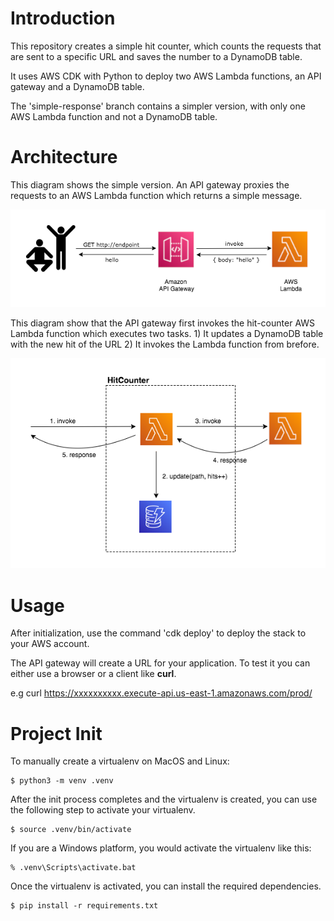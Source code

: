 # Introduction
This repository creates a simple hit counter, which counts the requests that are sent to a specific URL and saves the number to a DynamoDB table.

It uses AWS CDK with Python to deploy two AWS Lambda functions, an API gateway and a DynamoDB table.

The 'simple-response' branch contains a simpler version, with only one AWS Lambda function and not a DynamoDB table.

# Architecture
This diagram shows the simple version. An API gateway proxies the requests to an AWS Lambda function which returns a simple message.

![Alt text](./hello-arch.png?raw=true "Title")

This diagram show that the API gateway first invokes the hit-counter AWS Lambda function which executes two tasks. 1) It updates a DynamoDB table with the new hit of the URL 2) It invokes the Lambda function from brefore.

![Alt text](./hit-counter.png?raw=true "Title")

# Usage
After initialization, use the command 'cdk deploy' to deploy the stack to your AWS account.

The API gateway will create a URL for your application. To test it you can either use a browser or a client like **curl**.

e.g curl https://xxxxxxxxxx.execute-api.us-east-1.amazonaws.com/prod/

# Project Init

To manually create a virtualenv on MacOS and Linux:

```
$ python3 -m venv .venv
```

After the init process completes and the virtualenv is created, you can use the following
step to activate your virtualenv.

```
$ source .venv/bin/activate
```

If you are a Windows platform, you would activate the virtualenv like this:

```
% .venv\Scripts\activate.bat
```

Once the virtualenv is activated, you can install the required dependencies.

```
$ pip install -r requirements.txt
```
